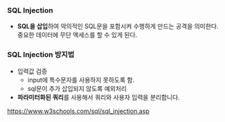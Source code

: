 ### SQL Injection
- **SQL을 삽입**하여 악의적인 SQL문을 포함시켜 수행하게 만드는 공격을 의미한다. 중요한 데이터에 무단 액세스를 할 수 있게 된다.

### SQL Injection 방지법
- 입력값 검증 
	- input에 특수문자를 사용하지 못하도록 함.
	- sql문이 추가 삽입되지 않도록 예외처리
- **파라미터화된 쿼리**를 사용해서 쿼리와 사용자 입력을 분리합니다.


https://www.w3schools.com/sql/sql_injection.asp